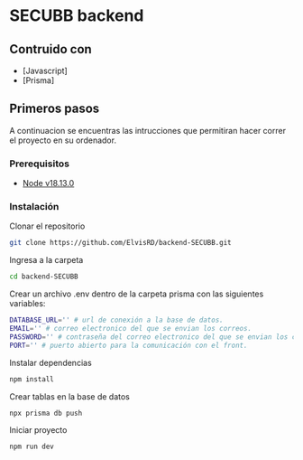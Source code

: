 # SECUBB backend

## Contruido con

- [Javascript]
- [Prisma]

## Primeros pasos

A continuacion se encuentras las intrucciones que permitiran hacer correr el proyecto en su ordenador.

### Prerequisitos

- [Node v18.13.0](https://nodejs.org/es/)

### Instalación

Clonar el repositorio
```bash
git clone https://github.com/ElvisRD/backend-SECUBB.git
```
Ingresa a la carpeta
```bash
cd backend-SECUBB
```
Crear un archivo .env dentro de la carpeta prisma con las siguientes variables:
```bash
DATABASE_URL='' # url de conexión a la base de datos.
EMAIL='' # correo electronico del que se envian los correos.
PASSWORD='' # contraseña del correo electronico del que se envian los correos.
PORT='' # puerto abierto para la comunicación con el front.
```
Instalar dependencias
```bash
npm install
```
Crear tablas en la base de datos
```bash
npx prisma db push
```
Iniciar proyecto
```bash
npm run dev
```







